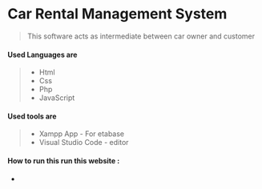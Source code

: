 # Car Rental Management System

> This  software acts as intermediate between car owner and customer


#### Used Languages are 
> * Html 
> * Css
> * Php
> * JavaScript

#### Used tools are 
> * Xampp App          - For etabase
> * Visual Studio Code  - editor

#### How to run this run this website :

*
